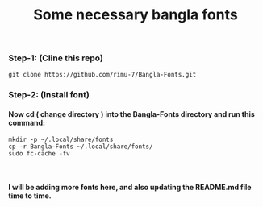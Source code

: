 <h1 align="center">Some necessary bangla fonts</h1>
</br>

### Step-1: (Cline this repo)
```
git clone https://github.com/rimu-7/Bangla-Fonts.git
```
### Step-2: (Install font)
#### Now cd ( change directory ) into the Bangla-Fonts directory and run this command:

```
mkdir -p ~/.local/share/fonts
cp -r Bangla-Fonts ~/.local/share/fonts/
sudo fc-cache -fv
```
</br>

#### I will be adding more fonts here, and also updating the README.md file time to time.
